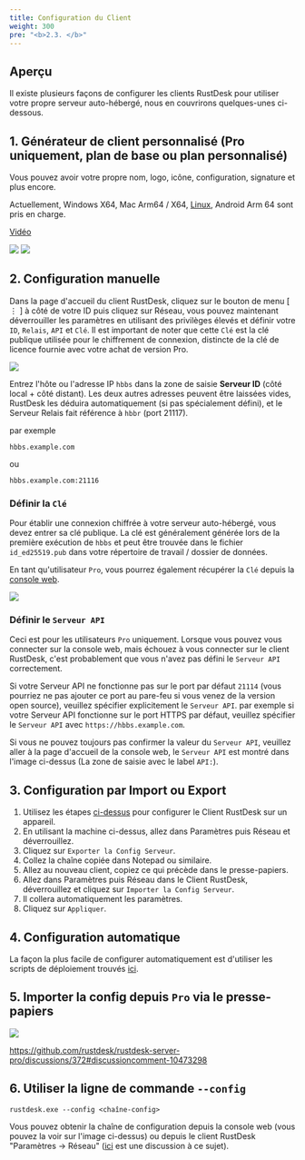 ```yaml
---
title: Configuration du Client
weight: 300
pre: "<b>2.3. </b>"
---
```


## Aperçu

Il existe plusieurs façons de configurer les clients RustDesk pour utiliser votre propre serveur auto-hébergé, nous en couvrirons quelques-unes ci-dessous.

## 1. Générateur de client personnalisé (Pro uniquement, plan de base ou plan personnalisé)

Vous pouvez avoir votre propre nom, logo, icône, configuration, signature et plus encore.

Actuellement, Windows X64, Mac Arm64 / X64, [Linux](https://twitter.com/rustdesk/status/1788905463678951787), Android Arm 64 sont pris en charge.

[Vidéo](https://twitter.com/rustdesk/status/1769171628426944539)

![](/docs/en/self-host/client-configuration/images/custom-client-qs.png)
![](/docs/en/self-host/client-configuration/images/web_console_custom_client_config.jpeg)

## 2. Configuration manuelle

Dans la page d'accueil du client RustDesk, cliquez sur le bouton de menu [ &#8942; ] à côté de votre ID puis cliquez sur Réseau, vous pouvez maintenant déverrouiller les paramètres en utilisant des privilèges élevés et définir votre `ID`, `Relais`, `API` et `Clé`. Il est important de noter que cette `Clé` est la clé publique utilisée pour le chiffrement de connexion, distincte de la clé de licence fournie avec votre achat de version Pro.

![](/docs/en/self-host/client-configuration//docs/en/self-host/client-configuration/images/network-config.png)

Entrez l'hôte ou l'adresse IP `hbbs` dans la zone de saisie **Serveur ID** (côté local + côté distant). Les deux autres adresses peuvent être laissées vides, RustDesk les déduira automatiquement (si pas spécialement défini), et le Serveur Relais fait référence à `hbbr` (port 21117).

par exemple

```nolang
hbbs.example.com
```

ou

```nolang
hbbs.example.com:21116
```

### Définir la `Clé`

Pour établir une connexion chiffrée à votre serveur auto-hébergé, vous devez entrer sa clé publique. La clé est généralement générée lors de la première exécution de `hbbs` et peut être trouvée dans le fichier `id_ed25519.pub` dans votre répertoire de travail / dossier de données.

En tant qu'utilisateur `Pro`, vous pourrez également récupérer la `Clé` depuis la [console web](https://rustdesk.com/docs/en/self-host/rustdesk-server-pro/console/).

![](/docs/en/self-host/rustdesk-server-pro/console//docs/en/self-host/client-configuration/images/console-home.png?v2)

### Définir le `Serveur API`

Ceci est pour les utilisateurs `Pro` uniquement. Lorsque vous pouvez vous connecter sur la console web, mais échouez à vous connecter sur le client RustDesk, c'est probablement que vous n'avez pas défini le `Serveur API` correctement.

Si votre Serveur API ne fonctionne pas sur le port par défaut `21114` (vous pourriez ne pas ajouter ce port au pare-feu si vous venez de la version open source), veuillez spécifier explicitement le `Serveur API`.
par exemple si votre Serveur API fonctionne sur le port HTTPS par défaut, veuillez spécifier le `Serveur API` avec `https://hbbs.example.com`.

Si vous ne pouvez toujours pas confirmer la valeur du `Serveur API`, veuillez aller à la page d'accueil de la console web, le `Serveur API` est montré dans l'image ci-dessus (La zone de saisie avec le label `API:`).

## 3. Configuration par Import ou Export

1. Utilisez les étapes [ci-dessus](https://rustdesk.com/docs/en/self-host/client-configuration/#manual-config) pour configurer le Client RustDesk sur un appareil.
2. En utilisant la machine ci-dessus, allez dans Paramètres puis Réseau et déverrouillez.
3. Cliquez sur `Exporter la Config Serveur`.
4. Collez la chaîne copiée dans Notepad ou similaire.
5. Allez au nouveau client, copiez ce qui précède dans le presse-papiers.
6. Allez dans Paramètres puis Réseau dans le Client RustDesk, déverrouillez et cliquez sur `Importer la Config Serveur`.
7. Il collera automatiquement les paramètres.
8. Cliquez sur `Appliquer`.

## 4. Configuration automatique

La façon la plus facile de configurer automatiquement est d'utiliser les scripts de déploiement trouvés [ici](https://rustdesk.com/docs/en/self-host/client-deployment/).

## 5. Importer la config depuis `Pro` via le presse-papiers

![](/docs/en/self-host/rustdesk-server-pro/console//docs/en/self-host/client-configuration/images/console-home.png?v2)

https://github.com/rustdesk/rustdesk-server-pro/discussions/372#discussioncomment-10473298

## 6. Utiliser la ligne de commande `--config`
`rustdesk.exe --config <chaîne-config>`

Vous pouvez obtenir la chaîne de configuration depuis la console web (vous pouvez la voir sur l'image ci-dessus) ou depuis le client RustDesk "Paramètres → Réseau" ([ici](https://github.com/rustdesk/rustdesk/discussions/7118) est une discussion à ce sujet).
